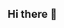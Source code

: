 ## Hi there 👋

<!--
**deltaBhushan/deltaBhushan** is a ✨ _special_ ✨ repository because its `README.md` (this file) appears on your GitHub profile.

Here are some ideas to get you started:

- 🔭 I’m currently working on a Scientific CMOS imager
- 🌱 I’m currently learning AI ML
- 👯 I’m looking to collaborate on ...
- 🤔 I’m looking for help with CNN
- 💬 Ask me about Detector Controllers

-->
